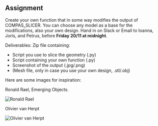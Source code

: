 Assignment 
----------

Create your own function that in some way modifies the output of COMPAS_SLICER. You can choose any model as a base for the modifications, also your own design. Hand in on Slack or Email to Ioanna, Joris, and Petrus, before **Friday 20/11 at midnight**. 

Deliverables: Zip file containing:
- Script you use to slice the geometry (.py)
- Script containing your own function (.py)
- Screenshot of the output (.jpg/.png)
- (Mesh file, only in case you use your own design, .stl/.obj)

Here are some images for inspiration:

Ronald Rael, Emerging Objects. 

![Ronald Rael](https://i.pinimg.com/564x/23/bb/92/23bb921a1120e098734933440610c473.jpg)

Olivier van Herpt

![Olivier van Herpt](https://static.wixstatic.com/media/b849e9_c0d3aee47302446096c624f03dea3817.jpg/v1/fill/w_600,h_1890,al_c,q_90/b849e9_c0d3aee47302446096c624f03dea3817.webp)
